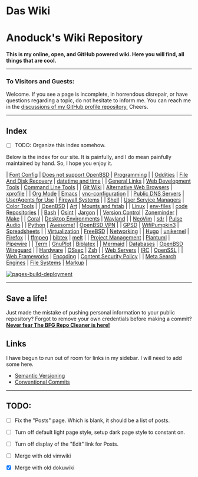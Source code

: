 # Das Wiki

# Anoduck's Wiki Repository

__This is my online, open, and GitHub powered wiki. Here you will find, all things that are cool.__

-----

### To Visitors and Guests:

Welcome. If you see a page is incomplete, in horrendous disrepair, or have questions regarding a topic, do not hesitate to inform me. You
can reach me in the [discussions of my GitHub profile repository.](https://github.com/anoduck) Cheers.

-----

## Index

- [ ] TODO: Organize this index somehow.

Below is the index for our site. It is painfully, and I do mean painfully maintained by hand. So, I hope you enjoy it.

| [Font Config](font_config)         | [Does not support OpenBSD](unsupported_for_OpenBSD) | [Programming](programming)               |
| [Oddities](oddities)               | [File And Disk Recovery](file_disk-recovery)        | [datetime and time](datetime_timetime)   |
| [General Links](links)             | [Web Development Tools](web_dev_tools)              | [Command Line Tools](command_line_tools) |
| [Git Wiki](git-wiki-skeleton)      | [Alternative Web Browsers](web_browsers)            | [xprofile](xprofile)                     |
| [Org Mode](orgmode)                | [Emacs](emacs)                                      | [vnc-configuration](vnc)                 |
| [Public DNS Servers](dns)          | [UserAgents for Use](useragent)                     | [Firewall Systems](firewall)             |
| [Shell](shell)                     | [User Service Managers](service_managers)           | [Color Tools](color_tools)               |
| [OpenBSD](openbsd)                 | [Art](art)                                          | [Mounts and fstab](mount_fstab)          |
| [Linux](linux)                     | [env-files](env-files)                              | [code Repositories](repos)               |
| [Bash](bash)                       | [Osint](osint)                                      | [Jargon](jargon)                         |
| [Version Control](versioning)      | [Zoneminder](zoneminder)                            | [Make](make)                             |
| [Coral](google-coral)              | [Desktop Environments](Desktops)                    | [Wayland](wayland)                       |
| [NeoVim](nvim)                     | [sdr](sdr)                                          | [Pulse Audio](pulse)                     |
| [Python](python)                   | [Awesome!](awesome)                                 | [OpenBSD VPN](open-openvpn)              |
| [GPSD](gpsd)                       | [WifiPumpkin3](wp3)                                 | [Spreadsheets](spreadsheet)              |
| [Virtualization](virtualization)   | [FreeBSD](freebsd)                                  | [Networking](networking)                 |
| [Hugo](hugo)                       | [unikernel](unikernel)                              | [Firefox](firefox)                       |
| [ffmpeg](ffmpeg)                   | [bibtex](biblatex)                                  | [melt](melt)                             |
| [Project Management](projman)      | [Plantuml](plantuml)                                | [Pipewire](pipewire)                     |
| [Term](shell)                      | [GnuPlot](gnuplot)                                  | [Biblatex](biblatex)                     |
| [Mermaid](mermaid)                 | [Databases](databases)                              | [OpenBSD Wireguard](openbsd-wireguard)   |
| [Hardware](hardware)               | [OSsec](ossec)                                      | [Zsh](zsh)                               |
| [Web Servers](web_servers)         | [IRC](irc)                                          | [OpenSSL](openssl)                       |
| [Web Frameworks](webframeworks)    | [Encoding](encoding)                                | [Content Security Policy](CSP)           |
| [Meta Search Engines](meta_search) | [File Systems](filesystem)                          | [Markup](markup)                         |

[![pages-build-deployment](https://github.com/anoduck/wiki/actions/workflows/pages/pages-build-deployment/badge.svg)](https://github.com/anoduck/wiki/actions/workflows/pages/pages-build-deployment)

-----

## Save a life!

Just made the mistake of pushing personal information to your public repository? Forgot to remove your own
credentials before making a commit? [**Never fear The BFG Repo Cleaner is
here!**](https://rtyley.github.io/bfg-repo-cleaner)

## Links

I have begun to run out of room for links in my sidebar. I will need to add some here.

- [Semantic Versioning](https://semver.org)
- [Conventional Commits](https://www.conventionalcommits.org/)

-----

## TODO:

- [ ] Fix the "Posts" page. Which is blank, it should be a list of posts.
- [ ] Turn off default light page style, setup dark page style to constant on.
- [ ] Turn off display of the "Edit" link for Posts.
- [ ] Merge with old vimwiki
- [x] Merge with old dokuwiki

